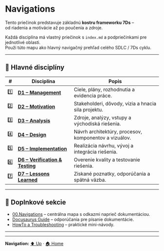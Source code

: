 # Navigations

Tento priečinok predstavuje základnú **kostru frameworku 7Ds** –  
od riadenia a motivácie až po poučenia a zdroje.

Každá disciplína má vlastný priečinok s `index.md` a podpriečinkami pre jednotlivé oblasti.  
Použi túto mapu ako hlavný navigačný prehľad celého SDLC / 7Ds cyklu.

---

## 📂 Hlavné disciplíny

| # | Disciplína | Popis |
|---|-------------|--------|
| 1️⃣ | [**D1 – Management**](./01.D1-Management/index.md) | Ciele, plány, rozhodnutia a evidencia práce. |
| 2️⃣ | [**D2 – Motivation**](./02.D2-Motivation/index.md) | Stakeholderi, dôvody, vízia a hnacia sila projektu. |
| 3️⃣ | [**D3 – Analysis**](./03.D3-Analysis/index.md) | Zdroje, analýzy, vstupy a východiská riešenia. |
| 4️⃣ | [**D4 – Design**](./04.D4-Design/index.md) | Návrh architektúry, procesov, komponentov a vizuálov. |
| 5️⃣ | [**D5 – Implementation**](./05.D5-Implementation/index.md) | Realizácia návrhu, vývoj a integrácia riešenia. |
| 6️⃣ | [**D6 – Verification & Testing**](./06.D6-Verification-Testing/index.md) | Overenie kvality a testovanie riešenia. |
| 7️⃣ | [**D7 – Lessons Learned**](./07.D7-LessonLearned/index.md) | Získané poznatky, odporúčania a spätná väzba. |


---

## 🧩 Doplnkové sekcie

- [00.Navigations](./00.Navigations/index.md) – centrálna mapa s odkazmi naprieč dokumentáciou.  
- [Docusaurus Guide](./01.D1-Management/02.Strategy/Docusaurus-Guide/Guide_Intro.md) – odporúčania pre písanie dokumentácie.  
- [HowTo a Troubleshooting](./07.D7-LessonLearned/06.HowTo/index.md) – praktické mini-návody.  

---



---
**Navigation:** [⬆️ Up](../index.md) · [🏠 Home](../index.md)
